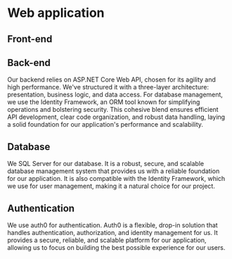 # Web application

## Front-end

## Back-end

Our backend relies on ASP.NET Core Web API, chosen for its agility and high performance. We've structured it with a three-layer architecture: presentation, business logic, and data access. For database management, we use the Identity Framework, an ORM tool known for simplifying operations and bolstering security. This cohesive blend ensures efficient API development, clear code organization, and robust data handling, laying a solid foundation for our application's performance and scalability.

## Database

We SQL Server for our database. It is a robust, secure, and scalable database management system that provides us with a reliable foundation for our application. It is also compatible with the Identity Framework, which we use for user management, making it a natural choice for our project.

## Authentication

We use auth0 for authentication. Auth0 is a flexible, drop-in solution that handles authentication, authorization, and identity management for us. It provides a secure, reliable, and scalable platform for our application, allowing us to focus on building the best possible experience for our users.
